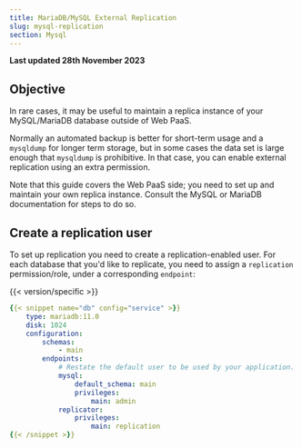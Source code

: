 ```yaml
---
title: MariaDB/MySQL External Replication
slug: mysql-replication
section: Mysql
---
```


**Last updated 28th November 2023**


## Objective  

In rare cases, it may be useful to maintain a replica instance of your MySQL/MariaDB database outside of Web PaaS.

Normally an automated backup is better for short-term usage and a `mysqldump` for longer term storage, but in some cases the data set is large enough that `mysqldump` is prohibitive.
In that case, you can enable external replication using an extra permission.

Note that this guide covers the Web PaaS side; you need to set up and maintain your own replica instance.
Consult the MySQL or MariaDB documentation for steps to do so.

## Create a replication user

To set up replication you need to create a replication-enabled user.
For each database that you'd like to replicate, you need to assign a `replication` permission/role, under a corresponding `endpoint`:

{{< version/specific >}}
<!-- Version 1 -->

```yaml {configFile="services"}
{{< snippet name="db" config="service" >}}
    type: mariadb:11.0
    disk: 1024
    configuration:
        schemas:
            - main
        endpoints:
            # Restate the default user to be used by your application.
            mysql:
                default_schema: main
                privileges:
                    main: admin
            replicator:
                privileges:
                    main: replication
{{< /snippet >}}
```


